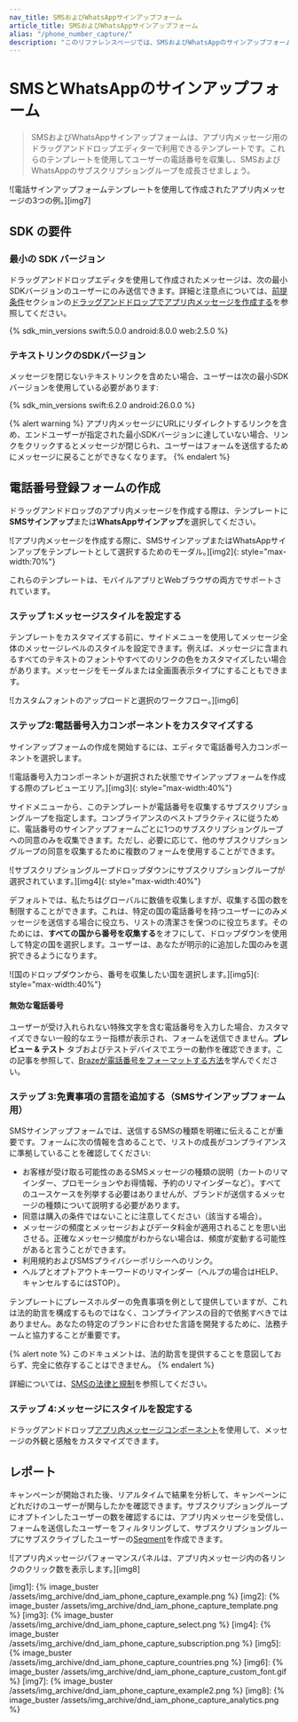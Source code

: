 ```yaml
---
nav_title: SMSおよびWhatsAppサインアップフォーム
article_title: SMSおよびWhatsAppサインアップフォーム
alias: "/phone_number_capture/"
description: "このリファレンスページでは、SMSおよびWhatsAppのサインアップフォームをアプリ内メッセージのドラッグアンドドロップエディタで作成する方法について説明します。"
---
```


# SMSとWhatsAppのサインアップフォーム

> SMSおよびWhatsAppサインアップフォームは、アプリ内メッセージ用のドラッグアンドドロップエディターで利用できるテンプレートです。これらのテンプレートを使用してユーザーの電話番号を収集し、SMSおよびWhatsAppのサブスクリプショングループを成長させましょう。

![電話サインアップフォームテンプレートを使用して作成されたアプリ内メッセージの3つの例。]\[img7]

## SDK の要件

### 最小の SDK バージョン

ドラッグアンドドロップエディタを使用して作成されたメッセージは、次の最小SDKバージョンのユーザーにのみ送信できます。詳細と注意点については、[前提条件][1]セクションの[ドラッグアンドドロップでアプリ内メッセージを作成する]({{site.baseurl}}/user_guide/message_building_by_channel/in-app_messages/drag_and_drop/create/)を参照してください。

{% sdk_min_versions swift:5.0.0 android:8.0.0 web:2.5.0 %}

### テキストリンクのSDKバージョン

メッセージを閉じないテキストリンクを含めたい場合、ユーザーは次の最小SDKバージョンを使用している必要があります:

{% sdk_min_versions swift:6.2.0 android:26.0.0 %}

{% alert warning %}
アプリ内メッセージにURLにリダイレクトするリンクを含め、エンドユーザーが指定された最小SDKバージョンに達していない場合、リンクをクリックするとメッセージが閉じられ、ユーザーはフォームを送信するためにメッセージに戻ることができなくなります。
{% endalert %}

## 電話番号登録フォームの作成

ドラッグアンドドロップのアプリ内メッセージを作成する際は、テンプレートに**SMSサインアップ**または**WhatsAppサインアップ**を選択してください。

![アプリ内メッセージを作成する際に、SMSサインアップまたはWhatsAppサインアップをテンプレートとして選択するためのモーダル。]\[img2]{: style="max-width:70%"}

これらのテンプレートは、モバイルアプリとWebブラウザの両方でサポートされています。

### ステップ 1:メッセージスタイルを設定する

テンプレートをカスタマイズする前に、サイドメニューを使用してメッセージ全体のメッセージレベルのスタイルを設定できます。例えば、メッセージに含まれるすべてのテキストのフォントやすべてのリンクの色をカスタマイズしたい場合があります。メッセージをモーダルまたは全画面表示タイプにすることもできます。

![カスタムフォントのアップロードと選択のワークフロー。]\[img6]

### ステップ2:電話番号入力コンポーネントをカスタマイズする

サインアップフォームの作成を開始するには、エディタで電話番号入力コンポーネントを選択します。

![電話番号入力コンポーネントが選択された状態でサインアップフォームを作成する際のプレビューエリア。]\[img3]{: style="max-width:40%"}

サイドメニューから、このテンプレートが電話番号を収集するサブスクリプショングループを指定します。コンプライアンスのベストプラクティスに従うために、電話番号のサインアップフォームごとに1つのサブスクリプショングループへの同意のみを収集できます。ただし、必要に応じて、他のサブスクリプショングループの同意を収集するために複数のフォームを使用することができます。

![サブスクリプショングループドロップダウンにサブスクリプショングループが選択されています。]\[img4]{: style="max-width:40%"}

デフォルトでは、私たちはグローバルに数値を収集しますが、収集する国の数を制限することができます。これは、特定の国の電話番号を持つユーザーにのみメッセージを送信する場合に役立ち、リストの清潔さを保つのに役立ちます。そのためには、**すべての国から番号を収集する**をオフにして、ドロップダウンを使用して特定の国を選択します。ユーザーは、あなたが明示的に追加した国のみを選択できるようになります。

![国のドロップダウンから、番号を収集したい国を選択します。]\[img5]{: style="max-width:40%"}

#### 無効な電話番号

ユーザーが受け入れられない特殊文字を含む電話番号を入力した場合、カスタマイズできない一般的なエラー指標が表示され、フォームを送信できません。**プレビュー & テスト** タブおよびテストデバイスでエラーの動作を確認できます。この記事を参照して、[Brazeが電話番号をフォーマットする方法][2]を学んでください。

### ステップ 3:免責事項の言語を追加する（SMSサインアップフォーム用）

SMSサインアップフォームでは、送信するSMSの種類を明確に伝えることが重要です。フォームに次の情報を含めることで、リストの成長がコンプライアンスに準拠していることを確認してください:

- お客様が受け取る可能性のあるSMSメッセージの種類の説明（カートのリマインダー、プロモーションやお得情報、予約のリマインダーなど）。すべてのユースケースを列挙する必要はありませんが、ブランドが送信するメッセージの種類について説明する必要があります。
- 同意は購入の条件ではないことに注意してください（該当する場合）。
- メッセージの頻度とメッセージおよびデータ料金が適用されることを思い出させる。正確なメッセージ頻度がわからない場合は、頻度が変動する可能性があると言うことができます。
- 利用規約およびSMSプライバシーポリシーへのリンク。
- ヘルプとオプトアウトキーワードのリマインダー（ヘルプの場合はHELP、キャンセルするにはSTOP）。

テンプレートにプレースホルダーの免責事項を例として提供していますが、これは法的助言を構成するものではなく、コンプライアンスの目的で依拠すべきではありません。あなたの特定のブランドに合わせた言語を開発するために、法務チームと協力することが重要です。

{% alert note %}
このドキュメントは、法的助言を提供することを意図しておらず、完全に依存することはできません。
{% endalert %}

詳細については、[SMSの法律と規制][4]を参照してください。

### ステップ 4:メッセージにスタイルを設定する

ドラッグアンドドロップ[アプリ内メッセージコンポーネント][3]を使用して、メッセージの外観と感触をカスタマイズできます。

## レポート

キャンペーンが開始された後、リアルタイムで結果を分析して、キャンペーンにどれだけのユーザーが関与したかを確認できます。サブスクリプショングループにオプトインしたユーザーの数を確認するには、アプリ内メッセージを受信し、フォームを送信したユーザーをフィルタリングして、サブスクリプショングループにサブスクライブしたユーザーの[Segment][5]を作成できます。

![アプリ内メッセージパフォーマンスパネルは、アプリ内メッセージ内の各リンクのクリック数を表示します。]\[img8]

[1]: {{site.baseurl}}/user_guide/message_building_by_channel/in-app_messages/drag_and_drop/create/#prerequisites
[2]: {{site.baseurl}}/user_guide/message_building_by_channel/sms/phone_numbers/user_phone_numbers/#importing-phone-numbers
[3]: {{site.baseurl}}/user_guide/message_building_by_channel/in-app_messages/drag_and_drop/create/#drag-and-drop-in-app-message-components
[4]: {{site.baseurl}}/user_guide/message_building_by_channel/sms/sms_laws_and_regulations/
[5]: {{site.baseurl}}/user_guide/engagement_tools/segments/creating_a_segment/

\[img1]: {% image_buster /assets/img_archive/dnd_iam_phone_capture_example.png %}
\[img2]: {% image_buster /assets/img_archive/dnd_iam_phone_capture_template.png %}
\[img3]: {% image_buster /assets/img_archive/dnd_iam_phone_capture_select.png %}
\[img4]: {% image_buster /assets/img_archive/dnd_iam_phone_capture_subscription.png %}
\[img5]: {% image_buster /assets/img_archive/dnd_iam_phone_capture_countries.png %}
\[img6]: {% image_buster /assets/img_archive/dnd_iam_phone_capture_custom_font.gif %}
\[img7]: {% image_buster /assets/img_archive/dnd_iam_phone_capture_example2.png %}
\[img8]: {% image_buster /assets/img_archive/dnd_iam_phone_capture_analytics.png %}

